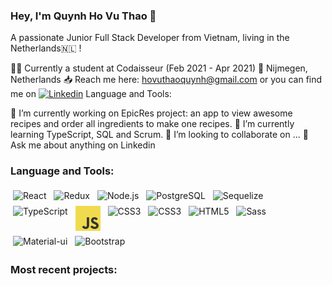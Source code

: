 ### Hey, I'm Quynh Ho Vu Thao 👋

A passionate Junior Full Stack Developer from Vietnam, living in the Netherlands🇳🇱 !

👩‍💻 Currently a student at Codaisseur (Feb 2021 - Apr 2021)
📍 Nijmegen, Netherlands
📥 Reach me here: hovuthaoquynh@gmail.com or you can find me on [![Linkedin](https://i.stack.imgur.com/gVE0j.png)](https://www.linkedin.com/in/quynh-ho-420188171/) 
Language and Tools:

🔭 I’m currently working on EpicRes project: an app to view awesome recipes and order all ingredients to make one recipes.
🌱 I’m currently learning TypeScript, SQL and Scrum.
👯 I’m looking to collaborate on ...
💬 Ask me about anything on Linkedin

### Language and Tools:
<p>
 <img src="https://cdn.worldvectorlogo.com/logos/react-2.svg" alt="React" height="40" style="vertical-align:top; margin:4px">
 <img src="https://cdn.worldvectorlogo.com/logos/redux.svg" alt="Redux" height="40" style="vertical-align:top; margin:4px">
 <img src="https://cdn.worldvectorlogo.com/logos/nodejs-2.svg" alt="Node.js" height="40" style="vertical-align:top; margin:4px">
 <img src="https://cdn.worldvectorlogo.com/logos/postgresql.svg" alt="PostgreSQL" height="40" style="vertical-align:top; margin:4px">
 <img src="https://cdn.worldvectorlogo.com/logos/sequelize.svg" alt="Sequelize" height="40" style="vertical-align:top; margin:4px">
<img src="https://upload.wikimedia.org/wikipedia/commons/4/4c/Typescript_logo_2020.svg" alt="TypeScript" height="40" style="vertical-align:top; margin:4px">
<img src="https://raw.githubusercontent.com/github/explore/80688e429a7d4ef2fca1e82350fe8e3517d3494d/topics/javascript/javascript.png" alt="Javascript" height="40" style="vertical-align:top; margin:4px">
<img src="https://cdn.worldvectorlogo.com/logos/git-icon.svg" alt="CSS3" height="40" style="vertical-align:top; margin:4px">
<img src="https://cdn.worldvectorlogo.com/logos/css-5.svg" alt="CSS3" height="40" style="vertical-align:top; margin:4px">
<img src="https://cdn.worldvectorlogo.com/logos/html5.svg" alt="HTML5" height="40" style="vertical-align:top; margin:4px">
 <img src="https://cdn.worldvectorlogo.com/logos/sass-1.svg" alt="Sass" height="40" style="vertical-align:top; margin:4px">
<img src="https://cdn.worldvectorlogo.com/logos/material-ui-1.svg" alt="Material-ui" height="40" style="vertical-align:top; margin:4px">
<img src="https://cdn.worldvectorlogo.com/logos/bootstrap-4.svg" alt="Bootstrap" height="40" style="vertical-align:top; margin:4px">
</p>

### Most recent projects:



<!--
**quynhho-2007/quynhho-2007** is a ✨ _special_ ✨ repository because its `README.md` (this file) appears on your GitHub profile.


-->

